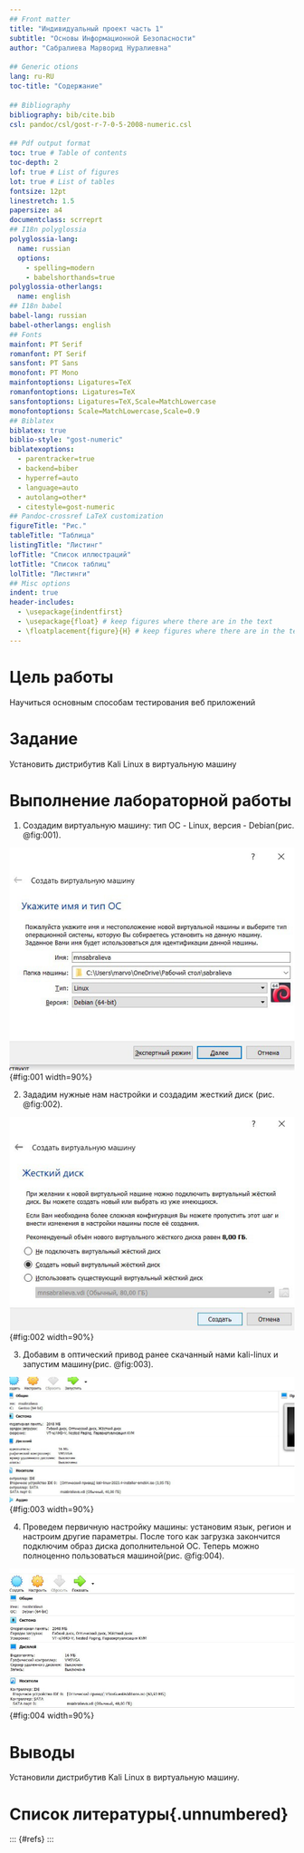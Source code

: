 ```yaml
---
## Front matter
title: "Индивидуальный проект часть 1"
subtitle: "Основы Информационной Безопасности"
author: "Сабралиева Марворид Нуралиевна"

## Generic otions
lang: ru-RU
toc-title: "Содержание"

## Bibliography
bibliography: bib/cite.bib
csl: pandoc/csl/gost-r-7-0-5-2008-numeric.csl

## Pdf output format
toc: true # Table of contents
toc-depth: 2
lof: true # List of figures
lot: true # List of tables
fontsize: 12pt
linestretch: 1.5
papersize: a4
documentclass: scrreprt
## I18n polyglossia
polyglossia-lang:
  name: russian
  options:
	- spelling=modern
	- babelshorthands=true
polyglossia-otherlangs:
  name: english
## I18n babel
babel-lang: russian
babel-otherlangs: english
## Fonts
mainfont: PT Serif
romanfont: PT Serif
sansfont: PT Sans
monofont: PT Mono
mainfontoptions: Ligatures=TeX
romanfontoptions: Ligatures=TeX
sansfontoptions: Ligatures=TeX,Scale=MatchLowercase
monofontoptions: Scale=MatchLowercase,Scale=0.9
## Biblatex
biblatex: true
biblio-style: "gost-numeric"
biblatexoptions:
  - parentracker=true
  - backend=biber
  - hyperref=auto
  - language=auto
  - autolang=other*
  - citestyle=gost-numeric
## Pandoc-crossref LaTeX customization
figureTitle: "Рис."
tableTitle: "Таблица"
listingTitle: "Листинг"
lofTitle: "Список иллюстраций"
lotTitle: "Список таблиц"
lolTitle: "Листинги"
## Misc options
indent: true
header-includes:
  - \usepackage{indentfirst}
  - \usepackage{float} # keep figures where there are in the text
  - \floatplacement{figure}{H} # keep figures where there are in the text
---
```


# Цель работы

Научиться основным способам тестирования веб приложений

# Задание

Установить дистрибутив Kali Linux в виртуальную машину

# Выполнение лабораторной работы

1. Создадим виртуальную машину: тип ОС - Linux, версия - Debian(рис. @fig:001).

![Создание виртуальной машины](image/1.jpeg){#fig:001 width=90%}

2. Зададим нужные нам настройки и создадим жесткий диск (рис. @fig:002).

![Создание виртуальной машины](image/2.jpeg){#fig:002 width=90%}

3. Добавим в оптический привод ранее скачанный нами kali-linux и запустим машину(рис. @fig:003).

![Оптический привод](image/3.jpeg){#fig:003 width=90%}

4. Проведем первичную настройку машины: установим язык, регион и настроим другие параметры. После того как загрузка закончится подключим образ диска дополнительной ОС. Теперь можно полноценно пользоваться машиной(рис. @fig:004).

![Завершение установки](image/4.jpeg){#fig:004 width=90%}


# Выводы

Установили дистрибутив Kali Linux в виртуальную машину.

# Список литературы{.unnumbered}

::: {#refs}
:::
